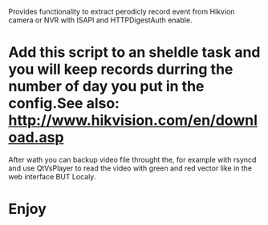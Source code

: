 Provides functionality to extract perodicly record event from Hikvion camera or NVR with ISAPI and HTTPDigestAuth enable.
# Add this script to an sheldle task and you will keep records durring the number of day you put in the config.See also: http://www.hikvision.com/en/download.asp
After wath you can backup video file throught the, for example with rsyncd and use QtVsPlayer to read the video with green and red vector like in the web interface BUT Localy.
# Enjoy
